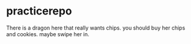 # practicerepo
There is a dragon here that really wants chips. you should buy her chips and cookies. maybe swipe her in.

